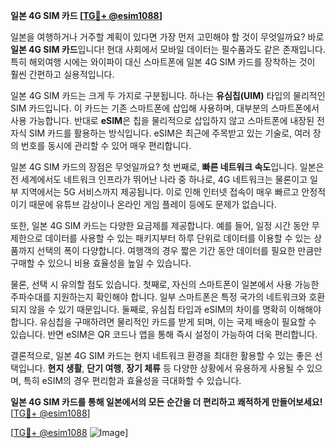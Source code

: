 **일본 4G SIM 카드 [[TG💪+ @esim1088](https://t.me/s/esim1088)]**

일본을 여행하거나 거주할 계획이 있다면 가장 먼저 고민해야 할 것이 무엇일까요? 바로 **일본 4G SIM 카드**입니다! 현대 사회에서 모바일 데이터는 필수품과도 같은 존재입니다. 특히 해외여행 시에는 와이파이 대신 스마트폰에 일본 4G SIM 카드를 장착하는 것이 훨씬 간편하고 실용적입니다.

일본 4G SIM 카드는 크게 두 가지로 구분됩니다. 하나는 **유심칩(UIM)** 타입의 물리적인 SIM 카드입니다. 이 카드는 기존 스마트폰에 삽입해 사용하며, 대부분의 스마트폰에서 사용 가능합니다. 반대로 **eSIM**은 칩을 물리적으로 삽입하지 않고 스마트폰에 내장된 전자식 SIM 카드를 활용하는 방식입니다. eSIM은 최근에 주목받고 있는 기술로, 여러 장의 번호를 동시에 관리할 수 있어 매우 편리합니다.

일본 4G SIM 카드의 장점은 무엇일까요? 첫 번째로, **빠른 네트워크 속도**입니다. 일본은 전 세계에서도 네트워크 인프라가 뛰어난 나라 중 하나로, 4G 네트워크는 물론이고 일부 지역에서는 5G 서비스까지 제공됩니다. 이로 인해 인터넷 접속이 매우 빠르고 안정적이기 때문에 유튜브 감상이나 온라인 게임 플레이 등에도 문제가 없습니다.

또한, 일본 4G SIM 카드는 다양한 요금제를 제공합니다. 예를 들어, 일정 시간 동안 무제한으로 데이터를 사용할 수 있는 패키지부터 하루 단위로 데이터를 이용할 수 있는 상품까지 선택의 폭이 다양합니다. 여행객의 경우 짧은 기간 동안 데이터를 필요한 만큼만 구매할 수 있으니 비용 효율성을 높일 수 있습니다.

물론, 선택 시 유의할 점도 있습니다. 첫째로, 자신의 스마트폰이 일본에서 사용 가능한 주파수대를 지원하는지 확인해야 합니다. 일부 스마트폰은 특정 국가의 네트워크와 호환되지 않을 수 있기 때문입니다. 둘째로, 유심칩 타입과 eSIM의 차이를 명확히 이해해야 합니다. 유심칩을 구매하려면 물리적인 카드를 받게 되며, 이는 국제 배송이 필요할 수 있습니다. 반면 eSIM은 QR 코드나 앱을 통해 즉시 설정이 가능하여 더욱 편리합니다.

결론적으로, 일본 4G SIM 카드는 현지 네트워크 환경을 최대한 활용할 수 있는 좋은 선택입니다. **현지 생활**, **단기 여행**, **장기 체류** 등 다양한 상황에서 유용하게 사용될 수 있으며, 특히 eSIM의 경우 편리함과 효율성을 극대화할 수 있습니다. 

**일본 4G SIM 카드를 통해 일본에서의 모든 순간을 더 편리하고 쾌적하게 만들어보세요!** [[TG💪+ @esim1088](https://t.me/s/esim1088)]

[[TG💪+ @esim1088](https://t.me/s/esim1088) ![Image](https://i.postimg.cc/Y0z9fWf4/image.png)]